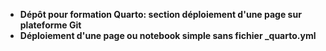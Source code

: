 * **Dépôt pour formation Quarto: section déploiement d'une page sur plateforme Git**
* **Déploiement d'une page ou notebook simple sans fichier _quarto.yml**


